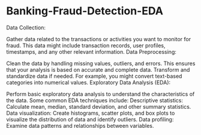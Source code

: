# Banking-Fraud-Detection-EDA
Data Collection:

Gather data related to the transactions or activities you want to monitor for fraud. This data might include transaction records, user profiles, timestamps, and any other relevant information.
Data Preprocessing:

Clean the data by handling missing values, outliers, and errors. This ensures that your analysis is based on accurate and complete data.
Transform and standardize data if needed. For example, you might convert text-based categories into numerical values.
Exploratory Data Analysis (EDA):

Perform basic exploratory data analysis to understand the characteristics of the data. Some common EDA techniques include:
Descriptive statistics: Calculate mean, median, standard deviation, and other summary statistics.
Data visualization: Create histograms, scatter plots, and box plots to visualize the distribution of data and identify outliers.
Data profiling: Examine data patterns and relationships between variables.
